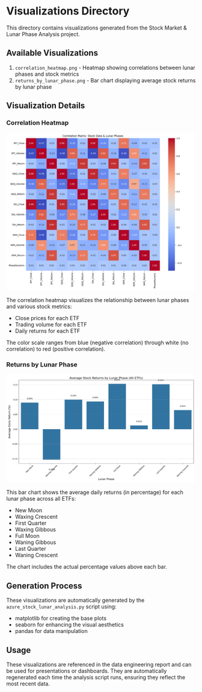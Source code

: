 # Visualizations Directory

This directory contains visualizations generated from the Stock Market & Lunar Phase Analysis project.

## Available Visualizations

1. `correlation_heatmap.png` - Heatmap showing correlations between lunar phases and stock metrics
2. `returns_by_lunar_phase.png` - Bar chart displaying average stock returns by lunar phase

## Visualization Details

### Correlation Heatmap

![Correlation Heatmap](correlation_heatmap.png)

The correlation heatmap visualizes the relationship between lunar phases and various stock metrics:

- Close prices for each ETF
- Trading volume for each ETF
- Daily returns for each ETF

The color scale ranges from blue (negative correlation) through white (no correlation) to red (positive correlation).

### Returns by Lunar Phase

![Returns by Lunar Phase](returns_by_lunar_phase.png)

This bar chart shows the average daily returns (in percentage) for each lunar phase across all ETFs:

- New Moon
- Waxing Crescent
- First Quarter
- Waxing Gibbous
- Full Moon
- Waning Gibbous
- Last Quarter
- Waning Crescent

The chart includes the actual percentage values above each bar.

## Generation Process

These visualizations are automatically generated by the `azure_stock_lunar_analysis.py` script using:

- matplotlib for creating the base plots
- seaborn for enhancing the visual aesthetics
- pandas for data manipulation

## Usage

These visualizations are referenced in the data engineering report and can be used for presentations or dashboards. They are automatically regenerated each time the analysis script runs, ensuring they reflect the most recent data.
